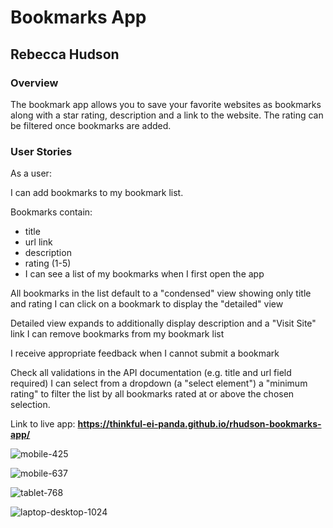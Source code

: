 # Bookmarks App

## Rebecca Hudson

### Overview

The bookmark app allows you to save your favorite websites as bookmarks along with a star rating, description and a link to the website. The rating can be filtered once bookmarks are added.

### User Stories

As a user:

I can add bookmarks to my bookmark list. 

Bookmarks contain:
- title
- url link
- description
- rating (1-5)
- I can see a list of my bookmarks when I first open the app

All bookmarks in the list default to a "condensed" view showing only title and rating
I can click on a bookmark to display the "detailed" view

Detailed view expands to additionally display description and a "Visit Site" link
I can remove bookmarks from my bookmark list

I receive appropriate feedback when I cannot submit a bookmark

Check all validations in the API documentation (e.g. title and url field required)
I can select from a dropdown (a "select element") a "minimum rating" to filter the list by all bookmarks rated at or above the chosen selection.

Link to live app:
**https://thinkful-ei-panda.github.io/rhudson-bookmarks-app/**

![mobile-425](../extras/mobile-425.png)

![mobile-637](../extras/mobile-637.png)

![tablet-768](../extras/tablet-768.png)

![laptop-desktop-1024](../extras/laptop-desktop-1024.png)



